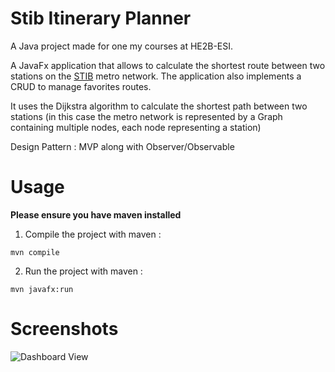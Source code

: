 # Stib Itinerary Planner

A Java project made for one my courses at HE2B-ESI.

A JavaFx application that allows to calculate the shortest route between two stations on the [STIB](https://www.stib-mivb.be/index.htm?) metro network. The application also implements a CRUD to manage favorites routes.

It uses the Dijkstra algorithm to calculate the shortest path between two stations (in this case the metro network is represented by a Graph containing multiple nodes, each node representing a station)

Design Pattern : MVP along with Observer/Observable

# Usage

**Please ensure you have maven installed**

1. Compile the project with maven :

```
mvn compile
```

2. Run the project with maven :

```
mvn javafx:run
```

# Screenshots

![Dashboard View](https://i.imgur.com/yKCLDpr.png)
